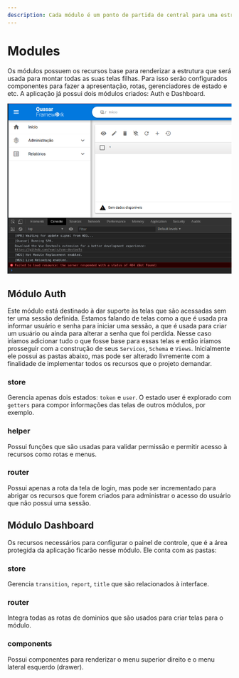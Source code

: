 ```yaml
---
description: Cada módulo é um ponto de partida de central para uma estrutura do projeto
---
```


# Modules

Os módulos possuem os recursos base para renderizar a estrutura que será usada para montar todas as suas telas filhas. Para isso serão configurados componentes para fazer a apresentação, rotas, gerenciadores de estado e etc. A aplicação já possui dois módulos criados: Auth e Dashboard.

![](../.gitbook/assets/image%20%2828%29.png)

## Módulo Auth

Este módulo está destinado à dar suporte às telas que são acessadas sem ter uma sessão definida. Estamos falando de telas como a que é usada pra informar usuário e senha para iniciar uma sessão, a que é usada para criar um usuário ou ainda para alterar a senha que foi perdida. Nesse caso iríamos adicionar tudo o que fosse base para essas telas e então iríamos prosseguir com a construção de seus `Services`, `Schema` e `Views`. Inicialmente ele possui as pastas abaixo, mas pode ser alterado livremente com a finalidade de implementar todos os recursos que o projeto demandar.

### store

Gerencia apenas dois estados: `token` e `user`. O estado user é explorado com `getters` para compor informações das telas de outros módulos, por exemplo.

### helper

Possui funções que são usadas para validar permissão e permitir acesso à recursos como rotas e menus.

### router

Possui apenas a rota da tela de login, mas pode ser incrementado para abrigar os recursos que forem criados para administrar o acesso do usuário que não possui uma sessão.

## Módulo Dashboard

Os recursos necessários para configurar o painel de controle, que é a área protegida da aplicação ficarão nesse módulo. Ele conta com as pastas:

### store

Gerencia `transition`, `report`, `title` que são relacionados à interface.

### router

Integra todas as rotas de dominios que são usados para criar telas para o módulo.

### components

Possui componentes para renderizar o menu superior direito e o menu lateral  esquerdo \(drawer\).



